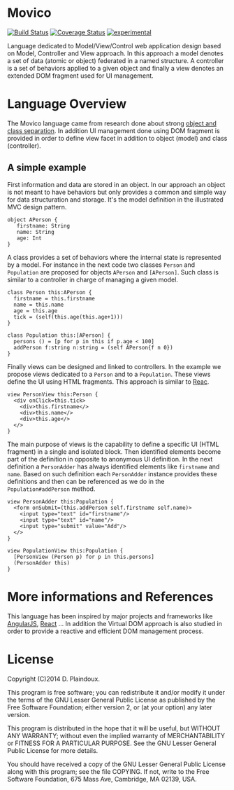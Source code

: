 Movico 
======

[![Build Status](https://travis-ci.org/d-plaindoux/movico.svg)](https://travis-ci.org/d-plaindoux/movico) 
[![Coverage Status](https://coveralls.io/repos/d-plaindoux/movico/badge.png?branch=master)](https://coveralls.io/r/d-plaindoux/movico?branch=master) 
[![experimental](http://badges.github.io/stability-badges/dist/experimental.svg)](http://github.com/badges/stability-badges)

Language dedicated to Model/View/Control  web application design based
on  Model, Controller and  View  approach.  In  this  approach a model
denotes  a  set of  data  (atomic  or  object)  federated in  a  named
structure. A controller is a set of behaviors applied to a given object 
and finally  a  view  denotes  an   extended  DOM  fragment used for UI
management.

Language Overview
=================

The Movico language  came from research done about  strong [object and
class   separation](http://d.plaindoux.free.fr/clump/index.html).   In
addition UI management done using DOM fragment is provided in order to
define  view   facet  in   addition  to   object  (model)   and  class
(controller).

A simple example
-----------------

First information and data are stored in an object. In our approach an
object is not  meant to have behaviors but only  provides a common and
simple  way  for  data  structuration and  storage.   It's  the  model
definition in the illustrated MVC design pattern.

```
object APerson {
   firstname: String
   name: String
   age: Int
}
```

A  class provides  a  set of  behaviors where  the  internal state  is
represented by  a model.  For instance  in the  next code  two classes
`Person`  and  `Population`  are  proposed for  objects  `APerson`  and
`[APerson]`. Such class is similar to a controller in charge of managing
a given model.

```
class Person this:APerson {
  firstname = this.firstname
  name = this.name
  age = this.age
  tick = (self(this.age(this.age+1)))
}

class Population this:[APerson] {
  persons () = [p for p in this if p.age < 100]
  addPerson f:string n:string = (self APerson{f n 0})
}
```

Finally  views can  be  designed  and linked  to  controllers. In  the
example  we   propose  views  dedicated   to  a  `Person`  and   to  a
`Population`. These  views define  the UI  using HTML  fragments. This
approach is  similar to  [Reac](http://facebook.github.io/react/).

```
view PersonView this:Person {
  <div onClick=this.tick> 
    <div>this.firstname</>
    <div>this.name</>
    <div>this.age</>
  </>
}
```

The main  purpose of views is  the capability to define  a specific UI
(HTML  fragment) in  a  single and  isolated  block.  Then  identified
elements become  part of  the definition in  opposite to  anonymous UI
definition.   In  the  next  definition  a  `PersonAdder`  has  always
identified  elements  like  `firstname`  and  `name`.  Based  on  such
definition each `PersonAdder` instance  provides these definitions and
then can be referenced as we do in the `Population#addPerson` method.

```
view PersonAdder this:Population {
  <form onSubmit=(this.addPerson self.firstname self.name)>
    <input type="text" id="firstname"/>
    <input type="text" id="name"/>
    <input type="submit" value="Add"/>
  </>
}

view PopulationView this:Population {
  [PersonView (Person p) for p in this.persons]
  (PersonAdder this)
}
```

More informations and References
================================

This language has been inspired  by major projects and frameworks like
[AngularJS](https://angularjs.org),
[React](http://facebook.github.io/react/) ...  In addition the Virtual
DOM  approach is  also  studied in  order to  provide  a reactive  and
efficient DOM management process.

License
=======

Copyright (C)2014 D. Plaindoux.

This program is  free software; you can redistribute  it and/or modify
it  under the  terms  of  the GNU  Lesser  General  Public License  as
published by  the Free Software  Foundation; either version 2,  or (at
your option) any later version.

This program  is distributed in the  hope that it will  be useful, but
WITHOUT   ANY  WARRANTY;   without  even   the  implied   warranty  of
MERCHANTABILITY  or FITNESS  FOR  A PARTICULAR  PURPOSE.  See the  GNU
Lesser General Public License for more details.

You  should have  received a  copy of  the GNU  Lesser General  Public
License along with  this program; see the file COPYING.  If not, write
to the  Free Software Foundation,  675 Mass Ave, Cambridge,  MA 02139,
USA.




